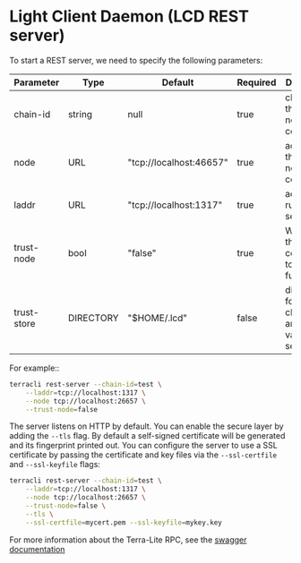 # Light Client Daemon (LCD REST server)

To start a REST server, we need to specify the following parameters:

| Parameter   | Type      | Default                 | Required | Description                                          |
| ----------- | --------- | ----------------------- | -------- | ---------------------------------------------------- |
| chain-id    | string    | null                    | true     | chain id of the full node to connect                 |
| node        | URL       | "tcp://localhost:46657" | true     | address of the full node to connect                  |
| laddr       | URL       | "tcp://localhost:1317"  | true     | address to run the rest server on                    |
| trust-node  | bool      | "false"                 | true     | Whether this LCD is connected to a trusted full node |
| trust-store | DIRECTORY | "$HOME/.lcd"            | false    | directory for save checkpoints and validator sets    |

For example::

```bash
terracli rest-server --chain-id=test \
    --laddr=tcp://localhost:1317 \
    --node tcp://localhost:26657 \
    --trust-node=false
```

The server listens on HTTP by default. You can enable the secure layer by adding the `--tls` flag.
By default a self-signed certificate will be generated and its fingerprint printed out. You can
configure the server to use a SSL certificate by passing the certificate and key files via the
`--ssl-certfile` and `--ssl-keyfile` flags:

```bash
terracli rest-server --chain-id=test \
    --laddr=tcp://localhost:1317 \
    --node tcp://localhost:26657 \
    --trust-node=false \
    --tls \
    --ssl-certfile=mycert.pem --ssl-keyfile=mykey.key
```

For more information about the Terra-Lite RPC, see the [swagger documentation](https://swagger.terra.money/)